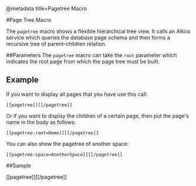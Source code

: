 @metadata title=Pagetree Macro

#Page Tree Macro

The `pagetree` macro shows a flexible hierarchical tree view.
It calls an Alkira service which queries the database page schema and then forms a recursive tree of parent-children relation.


##Parameters
The `pagetree` macro can take the `root` parameter which indicates the root page from which the page tree must be built.


## Example

If you want to display all pages that you have use this call:
    
    [[pagetree]][[/pagetree]]


Or if you want to display the children of a certain page, then put the page's name in the body as follows:
    
    [[pagetree:root=Home]][[/pagetree]]
    
You can also show the pagetree of another space:

    [[pagetree:space=AnotherSpace]][[/pagetree]]    

##Sample

[[pagetree]][[/pagetree]]


